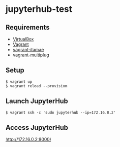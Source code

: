 # jupyterhub-test

## Requirements

- [VirtualBox](https://www.virtualbox.org/)
- [Vagrant](https://www.vagrantup.com/)
- [vagrant-itamae](https://github.com/chiastolite/vagrant-itamae)
- [vagrant-multiplug](https://github.com/r7kamura/vagrant-multiplug)

## Setup

```
$ vagrant up
$ vagrant reload --provision
```

## Launch JupyterHub

```
$ vagrant ssh -c 'sudo jupyterhub --ip=172.16.0.2'
```

## Access JupyterHub

http://172.16.0.2:8000/
